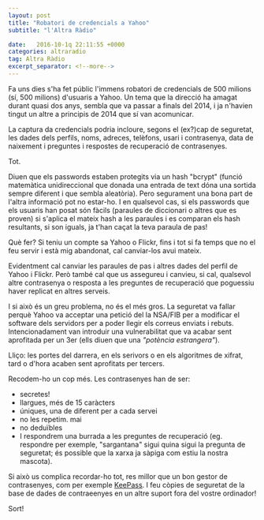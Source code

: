 ```yaml
---
layout: post
title: "Robatori de credencials a Yahoo"
subtitle: "l'Altra Ràdio"

date:   2016-10-1q 22:11:55 +0000
categories: altraradio
tag: Altra Ràdio
excerpt_separator: <!--more-->
---
```


Fa uns dies s'ha fet públic l'immens robatori de credencials de 500 milions (sí, 500 milions) d'usuaris a Yahoo. Un tema que la direcció ha amagat durant quasi dos anys, sembla que va passar a finals del 2014, i ja n'havien tingut un altre a principis de 2014 que sí van acomunicar.
<!--more-->

La captura da credencials podria incloure, segons el (ex?)cap de seguretat, les dades dels perfils, noms, adreces, telèfons, usari i contrasenya, data de naixement i preguntes i respostes de recuperació de contrasenyes. 

Tot. 

Diuen que els passwords estaben protegits via un hash "bcrypt" (funció matemàtica unidireccional que donada una entrada de text dóna una sortida sempre diferent i que sembla aleatòria). Pero segurament una bona part de l'altra informació pot no estar-ho. I en qualsevol cas, si els passwords que els usuaris han posat són fàcils (paraules de diccionari o altres que es proven) si s'aplica el mateix  hash a les paraules i es comparan els hash resultants, si son iguals, ja t'han caçat la teva paraula de pas!

Què fer?
Si teniu un compte sa Yahoo o Flickr, fins i tot si fa temps que no el feu servir i està mig abandonat, cal canviar-los avui mateix. 

Evidentment cal canviar les paraules de pas i altres dades del perfil de Yahoo i Flickr. Però també cal que us assegureu i canvieu, si cal, qualsevol altre contrasenya o resposta a les preguntes de recuperació que poguessiu haver replicat en altres serveis.

I si això és un greu problema, no és el més gros. La seguretat va fallar perquè Yahoo va acceptar una petició del la NSA/FIB per a modificar el software dels servidors per a poder llegir els correus enviats i rebuts. Intencionadament van introduir una vulnerabilitat que va acabar sent aprofitada per un 3er (ells diuen que una *"potència estrangera"*). 

Lliço: les portes del darrera, en els serivors o en els algoritmes de xifrat, tard o d'hora acaben sent aprofitats per tercers. 


Recodem-ho un cop més. Les contrasenyes han de ser:
* secretes! 
* llargues, més de 15 caràcters
* úniques, una de diferent per a cada servei
* no les repetim. mai
* no deduïbles
* I respondrem una burrada a les preguntes de recuperació (eg. respondre per exemple, "sargantana" sigui quina sigui la pregunta de seguretat; és possible que la xarxa ja sàpiga com estiu la nostra mascota).

Si això us complica recordar-ho tot, res millor que un bon gestor de contrasenyes, com per exemple [KeePass](https://keepass.info). I feu còpies de seguretat de la base de dades de contraeenyes en un altre suport fora del vostre ordinador!  

Sort!


